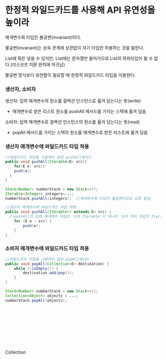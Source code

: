# 한정적 와일드카드를 사용해 API 유연성을 높이라

매개변수화 타입은 불공변(invariant)이다.

불공변(invariant)는 상속 관계에 상관없이 자기 타입만 허용하는 것을 말한다.

List<Object>에 뭐든 넣을 수 있지만, List<String>에는 문자열만 들어가므로 List<Object>의 하위타입이 될 수 없다.(리스코프 치환 원칙에 어긋남)

불공변 방식보다 유연함이 필요할 때 한정적 와일드카드 타입을 이용한다.



### 생산자, 소비자

생산자: 입력 매개변수의 원소를 컬렉션 인스턴스로 옮겨 담는다는 뜻(write)

- 매개변수로 받은 리스트 원소를 pushAll 메서드를 가지는 스택에 옮겨 담음

소비자: 입력 매개변수로 컬렉션 인스턴스의 원소를 옮겨 담는다는 뜻(read)

- popAll 메서드를 가지는 스택의 원소를 매개변수로 받은 리스트에 옮겨 담음



### 생산자 매개변수에 와일드카드 타입 적용

```java
//와일드카드 타입을 사용하지 않은 pushAll메서드
public void pushAll(Iterable<E> src){
	for(E e: src){
    push(e);
  }
}

Stack<Number> numberStack = new Stack<>();
Iterable<Integer> integers=...;
numberStack.pushAll(integers);	//매개변수화 타입이 불공변이므로 오류 발생
```

```java
//생산자 매개변수에 와일드카드 타입 적용
public void pushAll(Iterable<? extends E> src) {
  //pushAll의 입력 매개변수 타입은 'E의 Iterable'이 아니라 'E의 하위 타입의 Iterable'이어야 한다.
	for (E e : src) {
		push(e);
	}
}
```



### 소비자 매개변수에 와일드카드 타입 적용

```java
//와일드카드 타입을 사용하지 않은 popAll메서드
public void popAll(Collection<E> destination) {
	while (!isEmpty()) {
		destination.add(pop());
	}
}

Stack<Number> numberStack = new Stack<>();
Collection<Object> objects = ...;
numberStack.popAll(objects);
```

Collection<Object>가 Collection<Number>의 하위 타입이 아니기 때문에 문제가 발생한다.

'E의 Collection'이 아니라 'E의 상위 타입의 Collection'이어야 한다.

```java
//소비자 매개변수에 와일드카드 타입 적용
public void popAll(Collection<? super E> destination) {
	while (!isEmpty()) {
		destination.add(pop());
	}
}
```



유연성을 극대화 하려면 원소의 생산자나 소비자용 입력 매개변수에 와일드카드 타입을 사용하라

하지만 입력 매개변수가 생산자와 소비자 역할을 동시에 한다면 와일드사용하면 안된다.



### 펙스(PECS): producer-extends, consumer-super

- 생산자라면 <? extends T>를 사용한다.
- 소비자라면 <? super T>를 사용한다.



### 조금 더 복잡한 예제

```java
public static <E extends Comparable<E>> E max(List<E> list)
```

위의 max메서드는 와일드 카드 타입을 사용해 다음과 같이 고칠 수 있다.

```java
public static <E extends Comparable<? super E>> E max(List<? extends E> list)
```

이번에는 PECS 공식을 두 번 적용했다. 

입력 매개변수에서는 E 인스턴스를 생산하므로 원래의 List<E>를 List<? Extends E>로 수정했다.

원래 선언에서는 E가 Comparable<E>를 확장한다고 정의했는데, 이때 Comparable<E>는 E 인스턴스를 소비한다.(그리고 선후관계를 뜻하는 정수를 생산한다.)

Comparable은 언제나 소비자 이므로, 일반적으로 Comparable<E> 보다는 Comparable<? super E>를 사용하는편이 낫다.



### 타입 매개변수와 와일드카드, 둘 중 어느 것을 사용해도 괜찮은 경우

```java
public static <E> void swap(List<E> list, int i, int j);
public static void swap(List<?> list, int i, int j);
```

주어진 리스트에서 명시한 두 인덱스의 아이템들을 교환(swap)하는 정적 메서드를 두 방식 모두로 정의한 것이다.

public API라면 간단한 두 번째가 낫다.

기본규칙은 이렇다. 메서드 선언에 타입 매개변수가 한 번만 나오면 와일드카드로 대체하라.

```java
public static void swap(List<?> list, int i, int j) {
    list.set(i, list.set(j, list.get(i)));
}
```

하지만 이 swap 선언에는 문제가 하나 있는데 구현한 코드가 컴파일되지 않는다는 것이다.

List<?>에는 null 외에는 어떤 값도 넣을 수 없다는 데 있다.

이를 해결하기 위해서는 와일드카드 타입의 실제 타입을 알려주는 메서드를 private 도우미 메서드로 따로 작성하여 활용하는 방법이다

```java
public static void swap(List<E> list, int i, int j) {
    swapHelper(list, i, j);
}

// 와일드카드 타입을 실제 타입으로 바꿔주는 private 도우미 메서드
private static <E> void swapHelper(List<E> list, int i, int j) {
    list.set(i, list.set(j, list.get(i)));
}
```

swapHelper 메서드는 리스트가 List<E>임을 알고 있다. 즉 이 리스트에서 꺼낸 값의 타입은 항상 E이고, E 타입의 값이라면 이 리스트에 넣어도 안전하다.













